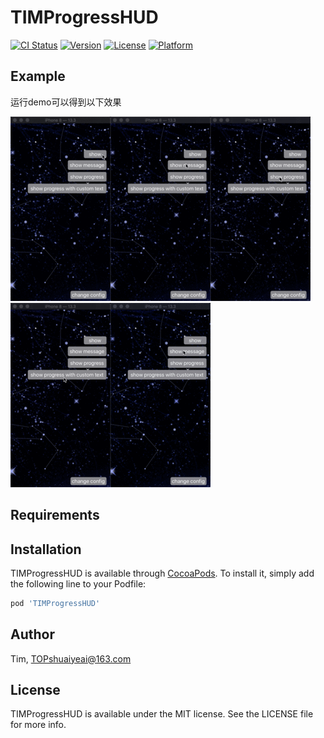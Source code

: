 # TIMProgressHUD

[![CI Status](https://img.shields.io/travis/Tim/TIMProgressHUD.svg?style=flat)](https://travis-ci.org/Tim/TIMProgressHUD)
[![Version](https://img.shields.io/cocoapods/v/TIMProgressHUD.svg?style=flat)](https://cocoapods.org/pods/TIMProgressHUD)
[![License](https://img.shields.io/cocoapods/l/TIMProgressHUD.svg?style=flat)](https://cocoapods.org/pods/TIMProgressHUD)
[![Platform](https://img.shields.io/cocoapods/p/TIMProgressHUD.svg?style=flat)](https://cocoapods.org/pods/TIMProgressHUD)

## Example

运行demo可以得到以下效果

![现实文字提示](ExampleImages/showText.gif)![显示菊花和文字提示](ExampleImages/showIndicatorMessage.gif)![显示进度提示](ExampleImages/showProgress.gif)![显示自定义文字进度提示](ExampleImages/showProgressText.gif)![显示自定义动画提示](ExampleImages/showCustomIndicator.gif)

## Requirements

## Installation

TIMProgressHUD is available through [CocoaPods](https://cocoapods.org). To install
it, simply add the following line to your Podfile:

```ruby
pod 'TIMProgressHUD'
```

## Author

Tim, TOPshuaiyeai@163.com

## License

TIMProgressHUD is available under the MIT license. See the LICENSE file for more info.
